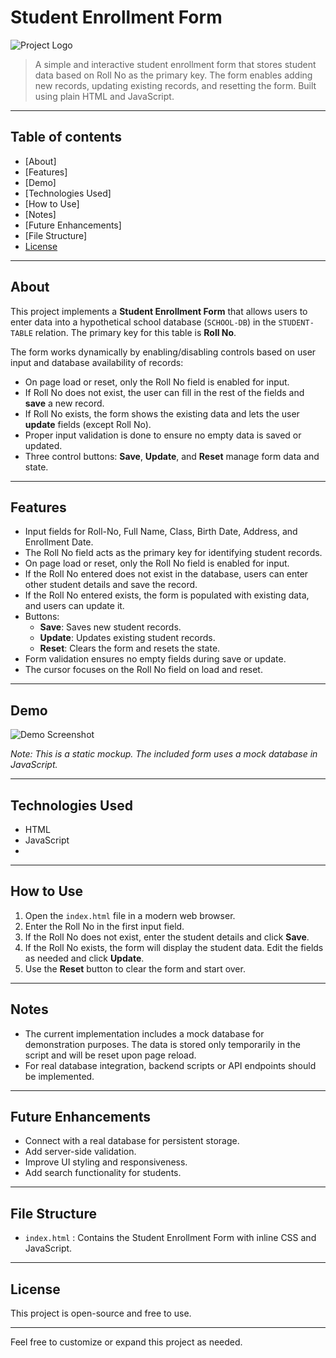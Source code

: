 # Student Enrollment Form

![Project Logo](https://img.icons8.com/ios-filled/100/000000/student-center.png)

> A simple and interactive student enrollment form that stores student data based on Roll No as the primary key. The form enables adding new records, updating existing records, and resetting the form. Built using plain HTML and JavaScript.

---

## Table of contents

- [About]
- [Features]
- [Demo]
- [Technologies Used]
- [How to Use]
- [Notes]
- [Future Enhancements]
- [File Structure]
- [License](#license)

---

## About

This project implements a **Student Enrollment Form** that allows users to enter data into a hypothetical school database (`SCHOOL-DB`) in the `STUDENT-TABLE` relation. The primary key for this table is **Roll No**.

The form works dynamically by enabling/disabling controls based on user input and database availability of records:

- On page load or reset, only the Roll No field is enabled for input.
- If Roll No does not exist, the user can fill in the rest of the fields and **save** a new record.
- If Roll No exists, the form shows the existing data and lets the user **update** fields (except Roll No).
- Proper input validation is done to ensure no empty data is saved or updated.
- Three control buttons: **Save**, **Update**, and **Reset** manage form data and state.

---

## Features
- Input fields for Roll-No, Full Name, Class, Birth Date, Address, and Enrollment Date.
- The Roll No field acts as the primary key for identifying student records.
- On page load or reset, only the Roll No field is enabled for input.
- If the Roll No entered does not exist in the database, users can enter other student details and save the record.
- If the Roll No entered exists, the form is populated with existing data, and users can update it.
- Buttons:
  - **Save**: Saves new student records.
  - **Update**: Updates existing student records.
  - **Reset**: Clears the form and resets the state.
- Form validation ensures no empty fields during save or update.
- The cursor focuses on the Roll No field on load and reset.

---

## Demo

![Demo Screenshot](https://i.imgur.com/2zGF0JS.png)

*Note: This is a static mockup. The included form uses a mock database in JavaScript.*

---

## Technologies Used
- HTML
- JavaScript
- 
---

## How to Use
1. Open the `index.html` file in a modern web browser.
2. Enter the Roll No in the first input field.
3. If the Roll No does not exist, enter the student details and click **Save**.
4. If the Roll No exists, the form will display the student data. Edit the fields as needed and click **Update**.
5. Use the **Reset** button to clear the form and start over.

---

## Notes
- The current implementation includes a mock database for demonstration purposes. The data is stored only temporarily in the script and will be reset upon page reload.
- For real database integration, backend scripts or API endpoints should be implemented.

---

## Future Enhancements
- Connect with a real database for persistent storage.
- Add server-side validation.
- Improve UI styling and responsiveness.
- Add search functionality for students.

---

## File Structure
- `index.html` : Contains the Student Enrollment Form with inline CSS and JavaScript.

---

## License
This project is open-source and free to use.

---

Feel free to customize or expand this project as needed.
